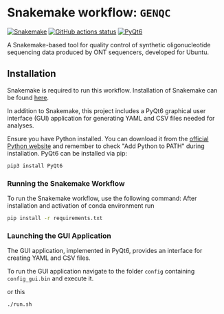 # Snakemake workflow: `GENQC`

[![Snakemake](https://img.shields.io/badge/snakemake->=6.3.0-brightgreen.svg)](https://snakemake.github.io)
[![GitHub actions status](https://github.com/jsimonas/oligo-bench/workflows/Tests/badge.svg)](https://github.com/jsimonas/oligo-bench/actions?query=branch%3Amain+workflow%3ATests)
[![PyQt6](https://img.shields.io/badge/PyQt6-%3E%3D6.0-brightgreen.svg)](https://pypi.org/project/PyQt6/)

A Snakemake-based tool for quality control of synthetic oligonucleotide sequencing data produced by ONT sequencers, developed for Ubuntu.

## Installation

Snakemake is required to run this workflow. Installation of Snakemake can be found [here](https://snakemake.readthedocs.io/en/stable/getting_started/installation.html). 

In addition to Snakemake, this project includes a PyQt6 graphical user interface (GUI) application for generating YAML and CSV files needed for analyses. 

Ensure you have Python installed. You can download it from the [official Python website](https://www.python.org/downloads/) and remember to check "Add Python to PATH" during installation.
PyQt6 can be installed via pip:
```bash
pip3 install PyQt6
```

### Running the Snakemake Workflow
To run the Snakemake workflow, use the following command:
After installation and activation of conda environment run
```bash
pip install -r requirements.txt
```

### Launching the GUI Application
The GUI application, implemented in PyQt6, provides an interface for creating YAML and CSV files.

To run the GUI application navigate to the folder `config` containing `config_gui.bin` and execute it.

or this
```bash
./run.sh
```
